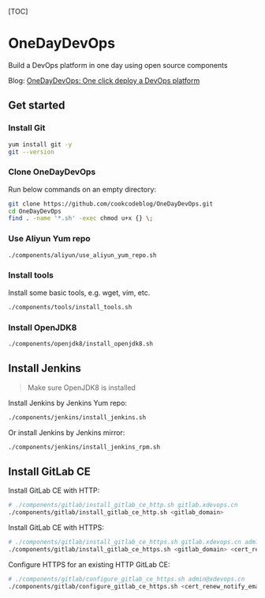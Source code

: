 [TOC]

# OneDayDevOps

Build a DevOps platform in one day using open source components

Blog: [OneDayDevOps: One click deploy a DevOps platform](https://blog.csdn.net/nklinsirui/article/details/89416151)

## Get started

### Install Git

```bash
yum install git -y
git --version
```

### Clone OneDayDevOps

Run below commands on an empty directory:
```bash
git clone https://github.com/cookcodeblog/OneDayDevOps.git
cd OneDayDevOps
find . -name '*.sh' -exec chmod u+x {} \;
```



### Use Aliyun Yum repo

```bash
./components/aliyun/use_aliyun_yum_repo.sh
```



### Install tools

Install some basic tools, e.g. wget, vim, etc.

```bash
./components/tools/install_tools.sh
```

### Install OpenJDK8

```bash
./components/openjdk8/install_openjdk8.sh
```

## Install Jenkins

> Make sure OpenJDK8 is installed

Install Jenkins by Jenkins Yum repo:

```bash
./components/jenkins/install_jenkins.sh
```

Or install Jenkins by Jenkins mirror:

```bash
./components/jenkins/install_jenkins_rpm.sh
```



## Install GitLab CE

Install GitLab CE with HTTP:

```bash
# ./components/gitlab/install_gitlab_ce_http.sh gitlab.xdevops.cn
./components/gitlab/install_gitlab_ce_http.sh <gitlab_domain>
```

Install GitLab CE with HTTPS:

```bash
# ./components/gitlab/install_gitlab_ce_https.sh gitlab.xdevops.cn admin@xdevops.cn
./components/gitlab/install_gitlab_ce_https.sh <gitlab_domain> <cert_renew_notify_email>
```

Configure HTTPS for an existing HTTP GitLab CE:
```bash
# ./components/gitlab/configure_gitlab_ce_https.sh admin@xdevops.cn
./components/gitlab/configure_gitlab_ce_https.sh <cert_renew_notify_email>
```



